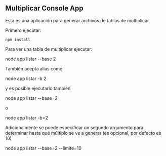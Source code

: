 ## Multiplicar Console App

Esta es una aplicación para generar archivos de tablas de multiplicar

Primero ejecutar:

``npm install``

Para ver una tabla de multiplicar ejecutar:

node app listar --base 2 

También acepta alias como

node app listar -b 2 

y es posible ejecutarlo también

node app listar --base=2 

o

node app listar -b=2 



Adicionalmente se puede especificar un segundo argumento para determinar hasta qué múltiplo se ve a generar (es opcional, por defecto es 10)

node app listar --base=2 --limite=10


